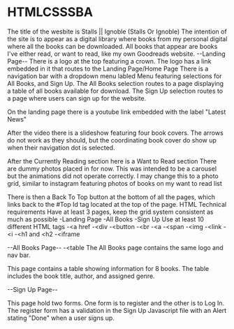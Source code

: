 # HTMLCSSSBA
The title of the wesbite is Stalls || Ignoble (Stalls Or Ignoble) 
The intention of the site is to appear as a digital library where books from my personal digital 
where all the books can be downloaded. All books that appear are books I've either read, or want to
read, like my own Goodreads website.
--Landing Page--
There is a logo at the top featuring a crown.
The logo has a link embedded in it that routes to the Landing Page/Home Page
There is a navigation bar with a dropdown menu labled Menu featuring selections for All Books, and Sign Up. 
The All Books selection routes to a page displaying a table of all books available for download.
The Sign Up selection routes to a page where users can sign up for the website.

On the landing page there is a youtube link embedded with the label "Latest News"

After the video there is a slideshow featuring four book covers. The arrows do not work as they should,
but the coordinating book cover do show up when their navigation dot is selected.

After the Currently Reading section here is a Want to Read section
There are dummy photos placed in for now. This was intended to be a carousel but the animations did not operate correctly.
I may change this to a photo grid, similar to instagram featuring photos of books on my want to read list

There is then a Back To Top button at the bottom of all the pages, which links back to the #Top Id tag located at the top of the page.
HTML Technical requirements
Have at least 3 pages, keep the grid system consistent as much as possible
-Landing Page
-All Books
-Sign Up
Use at least 10 different HTML tags
-<a href
-<div
-<button
-<br
-<a
-<span
-<img
-<link
-<i
-<h1 and <h2
-<iframe


--All Books Page--
-<table
The All Books page contains the same logo and nav bar. 

This page contains a table showing information for 8 books. The table includes the book title, author, and assigned genre.

--Sign Up Page--

This page hold two forms. One form is to register and the other is to Log In.
The register form has a validation in the Sign Up Javascript file with an Alert stating "Done" when a user signs up. 
